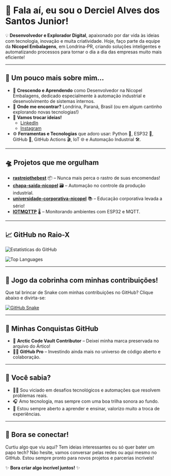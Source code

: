 # 👋 Fala aí, eu sou o Derciel Alves dos Santos Junior!

💡 **Desenvolvedor e Explorador Digital**, apaixonado por dar vida às ideias com tecnologia, inovação e muita criatividade. Hoje, faço parte da equipe da **Nicopel Embalagens**, em Londrina-PR, criando soluções inteligentes e automatizando processos para tornar o dia a dia das empresas muito mais eficiente!

---

## 🚀 Um pouco mais sobre mim...

- 🌱 **Crescendo e Aprendendo** como Desenvolvedor na Nicopel Embalagens, dedicado especialmente à automação industrial e desenvolvimento de sistemas internos.
- 📍 **Onde me encontrar?** Londrina, Paraná, Brasil (ou em algum cantinho explorando novas tecnologias!)
- 💬 **Vamos trocar ideias!**
  - [LinkedIn](https://www.linkedin.com/in/derciel-junior)
  - [Instagram](https://www.instagram.com/dercieljunior)
- ⚙️ **Ferramentas e Tecnologias** que adoro usar: Python 🐍, ESP32 📡, GitHub 🚧, GitHub Actions 🎬, IoT 🌐 e Automação Industrial 🛠️.

---

## 🛸 Projetos que me orgulham

- **[rastreiothebest](https://github.com/Derciel/rastreiothebest)** 📦 – Nunca mais perca o rastro de suas encomendas!
- **[chapa-saida-nicopel](https://github.com/Derciel/chapa-saida-nicopel)** 🗃️ – Automação no controle da produção industrial.
- **[universidade-corporativa-nicopel](https://github.com/Derciel/universidade-corporativa-nicopel)** 📚 – Educação corporativa levada a sério!
- **[IOTMQTTP](https://github.com/Derciel/IOTMQTTP)** 🌡️ – Monitorando ambientes com ESP32 e MQTT.

---

## 📈 GitHub no Raio-X

![Estatísticas do GitHub](https://github-readme-stats.vercel.app/api?username=Derciel&show_icons=true&theme=radical)

![Top Languages](https://github-readme-stats.vercel.app/api/top-langs/?username=Derciel&layout=compact&theme=radical)

---

## 🐍 Jogo da cobrinha com minhas contribuições!

Que tal brincar de Snake com minhas contribuições no GitHub? Clique abaixo e divirta-se:

[![GitHub Snake](https://github.com/Derciel/Derciel/raw/output/github-contribution-grid-snake.svg)](https://github.com/Platane/snk)

---

## 🏅 Minhas Conquistas GitHub

- 🧊 **Arctic Code Vault Contributor** – Deixei minha marca preservada no arquivo do Ártico!
- 🧑‍💻 **GitHub Pro** – Investindo ainda mais no universo de código aberto e colaboração.

---

## 🎯 Você sabia?

- 🚴‍♂️ Sou viciado em desafios tecnológicos e automações que resolvem problemas reais.
- 🎧 Amo tecnologia, mas sempre com uma boa trilha sonora ao fundo.
- 🚀 Estou sempre aberto a aprender e ensinar, valorizo muito a troca de experiências.

---

## 🤝 Bora se conectar!

Curtiu algo que viu aqui? Tem ideias interessantes ou só quer bater um papo tech? Não hesite, vamos conversar pelas redes ou aqui mesmo no GitHub. Estou sempre pronto para novos projetos e parcerias incríveis!

✨ **Bora criar algo incrível juntos!** ✨
